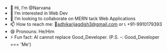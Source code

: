- 👋 Hi, I’m @Narvana
- 👀 I’m interested in Web Dev 
- 💞️ I’m looking to collaborate on MERN tack Web Applications
- 📫 How to reach me: 📧adhikarijagdish3@gmail.com or 📞 +91-9910179393
- 😄 Pronouns: He/Him
- ⚡ Fun fact: AI cannot replace Good_Developer. (P.S. -: Good_Developer === 'Me')
<!---- 🌱 I’m currently learning ----> 

<!---
Narvana/Narvana is a ✨ special ✨ repository because its `README.md` (this file) appears on your GitHub profile.
You can click the Preview link to take a look at your changes.
--->
